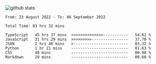 ![github stats](https://github-readme-stats.vercel.app/api?username=realmahd1&show_icons=true&theme=monokai&hide_rank=true&count_private=true)

<!--START_SECTION:waka-->

```text
From: 23 August 2022 - To: 06 September 2022

Total Time: 83 hrs 32 mins

TypeScript   45 hrs 37 mins  >>>>>>>>>>>>>>-----------   54.62 %
JavaScript   31 hrs 29 mins  >>>>>>>>>----------------   37.70 %
JSON         2 hrs 46 mins   >------------------------   03.32 %
Python       1 hr 21 mins    -------------------------   01.63 %
CSS          48 mins         -------------------------   00.98 %
Markdown     29 mins         -------------------------   00.60 %
```

<!--END_SECTION:waka-->
